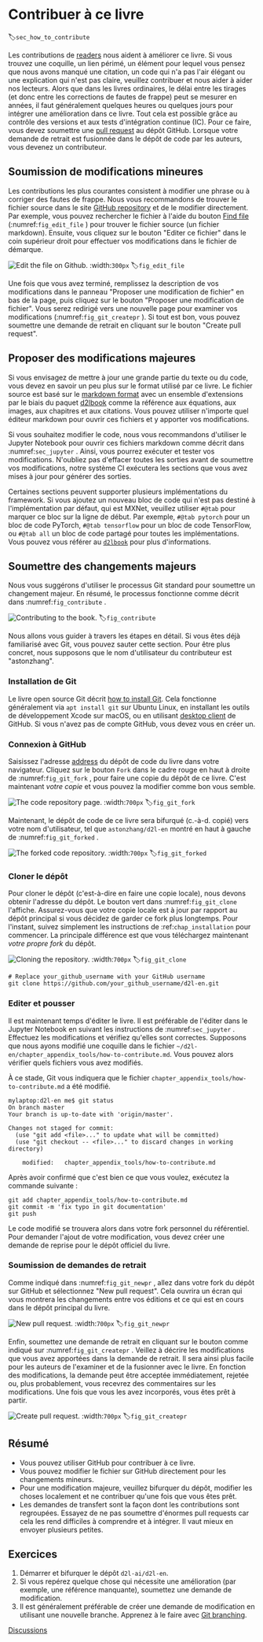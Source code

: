 # Contribuer à ce livre
:label:`sec_how_to_contribute` 

 Les contributions de [readers](https://github.com/d2l-ai/d2l-en/graphs/contributors) nous aident à améliorer ce livre. Si vous trouvez une coquille, un lien périmé, un élément pour lequel vous pensez que nous avons manqué une citation, un code qui n'a pas l'air élégant ou une explication qui n'est pas claire, veuillez contribuer et nous aider à aider nos lecteurs. Alors que dans les livres ordinaires, le délai entre les tirages (et donc entre les corrections de fautes de frappe) peut se mesurer en années, il faut généralement quelques heures ou quelques jours pour intégrer une amélioration dans ce livre. Tout cela est possible grâce au contrôle des versions et aux tests d'intégration continue (IC). Pour ce faire, vous devez soumettre une [pull request](https://github.com/d2l-ai/d2l-en/pulls) au dépôt GitHub. Lorsque votre demande de retrait est fusionnée dans le dépôt de code par les auteurs, vous devenez un contributeur.

## Soumission de modifications mineures

Les contributions les plus courantes consistent à modifier une phrase ou à corriger des fautes de frappe. Nous vous recommandons de trouver le fichier source dans le site [GitHub repository](https://github.com/d2l-ai/d2l-en) et de le modifier directement. Par exemple, vous pouvez rechercher le fichier à l'aide du bouton [Find file](https://github.com/d2l-ai/d2l-en/find/master) (:numref:`fig_edit_file` ) pour trouver le fichier source (un fichier markdown). Ensuite, vous cliquez sur le bouton "Editer ce fichier" dans le coin supérieur droit pour effectuer vos modifications dans le fichier de démarque.

![Edit the file on Github.](../img/edit-file.png)
:width:`300px`
:label:`fig_edit_file`

Une fois que vous avez terminé, remplissez la description de vos modifications dans le panneau "Proposer une modification de fichier" en bas de la page, puis cliquez sur le bouton "Proposer une modification de fichier". Vous serez redirigé vers une nouvelle page pour examiner vos modifications (:numref:`fig_git_createpr` ). Si tout est bon, vous pouvez soumettre une demande de retrait en cliquant sur le bouton "Create pull request".

## Proposer des modifications majeures

Si vous envisagez de mettre à jour une grande partie du texte ou du code, vous devez en savoir un peu plus sur le format utilisé par ce livre. Le fichier source est basé sur le [markdown format](https://daringfireball.net/projects/markdown/syntax) avec un ensemble d'extensions par le biais du paquet [d2lbook](http://book.d2l.ai/user/markdown.html) comme la référence aux équations, aux images, aux chapitres et aux citations. Vous pouvez utiliser n'importe quel éditeur markdown pour ouvrir ces fichiers et y apporter vos modifications.

Si vous souhaitez modifier le code, nous vous recommandons d'utiliser le Jupyter Notebook pour ouvrir ces fichiers markdown comme décrit dans :numref:`sec_jupyter` . Ainsi, vous pourrez exécuter et tester vos modifications. N'oubliez pas d'effacer toutes les sorties avant de soumettre vos modifications, notre système CI exécutera les sections que vous avez mises à jour pour générer des sorties.

Certaines sections peuvent supporter plusieurs implémentations du framework.
Si vous ajoutez un nouveau bloc de code qui n'est pas destiné à l'implémentation par défaut, qui est MXNet, veuillez utiliser `#@tab` pour marquer ce bloc sur la ligne de début. Par exemple, `#@tab pytorch` pour un bloc de code PyTorch, `#@tab tensorflow` pour un bloc de code TensorFlow, ou `#@tab all` un bloc de code partagé pour toutes les implémentations. Vous pouvez vous référer au [`d2lbook`](http://book.d2l.ai/user/code_tabs.html) pour plus d'informations.

## Soumettre des changements majeurs

Nous vous suggérons d'utiliser le processus Git standard pour soumettre un changement majeur. En résumé, le processus fonctionne comme décrit dans :numref:`fig_contribute` .

![Contributing to the book.](../img/contribute.svg)
:label:`fig_contribute`

Nous allons vous guider à travers les étapes en détail. Si vous êtes déjà familiarisé avec Git, vous pouvez sauter cette section. Pour être plus concret, nous supposons que le nom d'utilisateur du contributeur est "astonzhang".

### Installation de Git

Le livre open source Git décrit [how to install Git](https://git-scm.com/book/en/v2). Cela fonctionne généralement via `apt install git` sur Ubuntu Linux, en installant les outils de développement Xcode sur macOS, ou en utilisant [desktop client](https://desktop.github.com) de GitHub. Si vous n'avez pas de compte GitHub, vous devez vous en créer un.

### Connexion à GitHub

Saisissez l'adresse [address](https://github.com/d2l-ai/d2l-en/) du dépôt de code du livre dans votre navigateur. Cliquez sur le bouton `Fork` dans le cadre rouge en haut à droite de :numref:`fig_git_fork` , pour faire une copie du dépôt de ce livre. C'est maintenant *votre copie* et vous pouvez la modifier comme bon vous semble.

![The code repository page.](../img/git-fork.png)
:width:`700px`
:label:`fig_git_fork`


Maintenant, le dépôt de code de ce livre sera bifurqué (c.-à-d. copié) vers votre nom d'utilisateur, tel que `astonzhang/d2l-en` montré en haut à gauche de :numref:`fig_git_forked` .

![The forked code repository.](../img/git-forked.png)
:width:`700px`
:label:`fig_git_forked`

### Cloner le dépôt

Pour cloner le dépôt (c'est-à-dire en faire une copie locale), nous devons obtenir l'adresse du dépôt. Le bouton vert dans :numref:`fig_git_clone` l'affiche. Assurez-vous que votre copie locale est à jour par rapport au dépôt principal si vous décidez de garder ce fork plus longtemps. Pour l'instant, suivez simplement les instructions de :ref:`chap_installation` pour commencer. La principale différence est que vous téléchargez maintenant *votre propre fork* du dépôt.

![Cloning the repository.](../img/git-clone.png)
:width:`700px`
:label:`fig_git_clone`

```
# Replace your_github_username with your GitHub username
git clone https://github.com/your_github_username/d2l-en.git
```


### Editer et pousser

Il est maintenant temps d'éditer le livre. Il est préférable de l'éditer dans le Jupyter Notebook en suivant les instructions de :numref:`sec_jupyter` . Effectuez les modifications et vérifiez qu'elles sont correctes. Supposons que nous ayons modifié une coquille dans le fichier `~/d2l-en/chapter_appendix_tools/how-to-contribute.md`.
Vous pouvez alors vérifier quels fichiers vous avez modifiés.

À ce stade, Git vous indiquera que le fichier `chapter_appendix_tools/how-to-contribute.md` a été modifié.

```
mylaptop:d2l-en me$ git status
On branch master
Your branch is up-to-date with 'origin/master'.

Changes not staged for commit:
  (use "git add <file>..." to update what will be committed)
  (use "git checkout -- <file>..." to discard changes in working directory)

	modified:   chapter_appendix_tools/how-to-contribute.md
```


Après avoir confirmé que c'est bien ce que vous voulez, exécutez la commande suivante :

```
git add chapter_appendix_tools/how-to-contribute.md
git commit -m 'fix typo in git documentation'
git push
```


Le code modifié se trouvera alors dans votre fork personnel du référentiel. Pour demander l'ajout de votre modification, vous devez créer une demande de reprise pour le dépôt officiel du livre.

### Soumission de demandes de retrait

Comme indiqué dans :numref:`fig_git_newpr` , allez dans votre fork du dépôt sur GitHub et sélectionnez "New pull request". Cela ouvrira un écran qui vous montrera les changements entre vos éditions et ce qui est en cours dans le dépôt principal du livre.

![New pull request.](../img/git-newpr.png)
:width:`700px`
:label:`fig_git_newpr`


Enfin, soumettez une demande de retrait en cliquant sur le bouton comme indiqué sur :numref:`fig_git_createpr` . Veillez à décrire les modifications que vous avez apportées dans la demande de retrait.
Il sera ainsi plus facile pour les auteurs de l'examiner et de la fusionner avec le livre. En fonction des modifications, la demande peut être acceptée immédiatement, rejetée ou, plus probablement, vous recevrez des commentaires sur les modifications. Une fois que vous les avez incorporés, vous êtes prêt à partir.

![Create pull request.](../img/git-createpr.png)
:width:`700px`
:label:`fig_git_createpr`


## Résumé

* Vous pouvez utiliser GitHub pour contribuer à ce livre.
* Vous pouvez modifier le fichier sur GitHub directement pour les changements mineurs.
* Pour une modification majeure, veuillez bifurquer du dépôt, modifier les choses localement et ne contribuer qu'une fois que vous êtes prêt.
* Les demandes de transfert sont la façon dont les contributions sont regroupées. Essayez de ne pas soumettre d'énormes pull requests car cela les rend difficiles à comprendre et à intégrer. Il vaut mieux en envoyer plusieurs petites.


## Exercices

1. Démarrer et bifurquer le dépôt `d2l-ai/d2l-en`.
1. Si vous repérez quelque chose qui nécessite une amélioration (par exemple, une référence manquante), soumettez une demande de modification. 
1. Il est généralement préférable de créer une demande de modification en utilisant une nouvelle branche. Apprenez à le faire avec [Git branching](https://git-scm.com/book/en/v2/Git-Branching-Branches-in-a-Nutshell).

[Discussions](https://discuss.d2l.ai/t/426)
